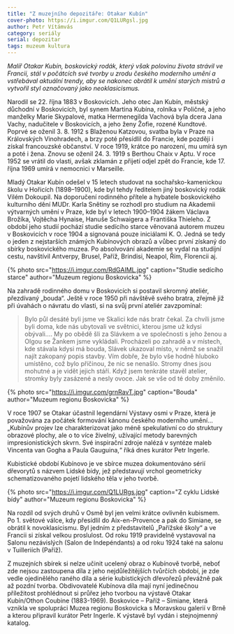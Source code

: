 ```yaml
---
title: "Z muzejního depozitáře: Otakar Kubín"
cover-photo: https://i.imgur.com/Q1LURgsl.jpg
author: Petr Vítámvás
category: seriály
serial: depozitar
tags: muzeum kultura
---
```


*Malíř Otakar Kubín, boskovický rodák, který však polovinu života strávil ve Francii, stál v počátcích své tvorby u zrodu českého moderního umění a vstřebával aktuální trendy, aby se nakonec obrátil k umění starých mistrů a vytvořil styl označovaný jako neoklasicismus.*

Narodil se 22. října 1883 v Boskovicích. Jeho otec Jan Kubín, městský důchodní v Boskovicích, byl synem Martina Kubína, rolníka v Poličné, a jeho manželky Marie Skypalové, matka Hermenegilda Vachová byla dcera Jana Vachy, nadučitele v Boskovicích, a jeho ženy Žofie, rozené Kundtové. Poprvé se oženil 3. 8. 1912 s Blaženou Katzovou, svatba byla v Praze na Královských Vinohradech, a brzy poté přesídlil do Francie, kde později i získal francouzské občanství. V roce 1919, krátce po narození, mu umírá syn a poté i žena. Znovu se oženil 24. 3. 1919 s Berthou Chaix v Aptu. V roce 1952 se vrátil do vlasti, avšak zklamán z přijetí odjel zpět do Francie, kde 17. října 1969 umírá v nemocnici v Marseille.

Mladý Otakar Kubín odešel v 15 letech studovat na sochařsko-kamenickou školu v Hořicích (1898–1900), kde byl tehdy ředitelem jiný boskovický rodák Vilém Dokoupil. Na doporučení rodinného přítele a hybatele boskovického kulturního dění MUDr. Karla Snětiny se rozhodl pro studium na Akademii výtvarných umění v Praze, kde byl v letech 1900–1904 žákem Václava Brožíka, Vojtěcha Hynaise, Hanuše Schwaigera a Františka Thieleho. Z období jeho studií pochází studie sedícího starce věnovaná autorem muzeu v Boskovicích v roce 1904 a signovaná pouze iniciálami K. O. Jedná se tedy o jeden z nejstarších známých Kubínových obrazů a vůbec první získaný do sbírky boskovického muzea. Po absolvování akademie se vydal na studijní cestu, navštívil Antverpy, Brusel, Paříž, Brindisi, Neapol, Řím, Florencii aj. 

{% photo src="https://i.imgur.com/RdGAIML.jpg" caption="Studie sedícího starce" author="Muzeum regionu Boskovicka" %}

Na zahradě rodinného domu v Boskovicích si postavil skromný ateliér, přezdívaný „bouda“. Ještě v roce 1950 při návštěvě svého bratra, zřejmě již při úvahách o návratu do vlasti, si na svůj první ateliér zavzpomínal: 

> Bylo půl desáté byli jsme ve Skalici kde nás bratr čekal. Za chvíli jsme byli doma, kde nás ubytovali ve světnici, kterou jsme už kdysi obývali…. My po obědě šli za Slávkem a ve společnosti s jeho ženou a Olgou se Žankem jsme vykládali. Procházeli po zahradě a v místech, kde stávala kdysi má bouda, Slávek ukazoval místo, v němž se snažil najít zakopaný popis stavby. Vím dobře, že bylo vše hodně hluboko umístěno, což bylo příčinou, že nic se nenašlo. Stromy dnes jsou mohutné a je vidět jejich stáří. Když jsem tenkráte stavěl atelier, stromky byly zasázené a nesly ovoce. Jak se vše od té doby změnilo.

{% photo src="https://i.imgur.com/grnRavT.jpg" caption="Bouda" author="Muzeum regionu Boskovicka" %}

V roce 1907 se Otakar účastnil legendární Výstavy osmi v Praze, která je považována za počátek formování kánonu českého moderního umění… „Kubínův projev lze charakterizovat jako méně spekulativní co do struktury obrazové plochy, ale o to více živelný, užívající metody barevných impresionistických skvrn. Své inspirační zdroje nalézá v syntéze maleb Vincenta van Gogha a Paula Gauguina,“ říká dnes kurátor Petr Ingerle.

Kubistické období Kubínovo je ve sbírce muzea dokumentováno sérií dřevorytů s názvem Lidské bídy, jež představují vrchol geometricky schematizovaného pojetí lidského těla v jeho tvorbě.

{% photo src="https://i.imgur.com/Q1LURgs.jpg" caption="Z cyklu Lidské bídy" author="Muzeum regionu Boskovicka" %}

Na rozdíl od svých druhů v Osmě byl jen velmi krátce ovlivněn kubismem. Po 1. světové válce, kdy přesídlil do Aix-en-Provence a pak do Simiane, se obrátil k novoklasicismu. Byl jedním z představitelů „Pařížské školy“ a ve Francii si získal velkou proslulost. Od roku 1919 pravidelně vystavoval na Salonu nezávislých (Salon de Indepéndants) a od roku 1924 také na salonu v Tuilleriích (Paříž).

Z muzejních sbírek si nelze učinit ucelený obraz o Kubínově tvorbě, neboť zde nejsou zastoupena díla z jeho nejdůležitějších tvůrčích období, je zde vedle ojedinělého raného díla a série kubistických dřevořezů převážně pak až pozdní tvorba. Obdivovatelé Kubínova díla mají nyní jedinečnou příležitost prohlédnout si průřez jeho tvorbou na výstavě Otakar Kubín/Othon Coubine (1883-1969). Boskovice – Paříž – Simiane, která vznikla ve spolupráci Muzea regionu Boskovicka s Moravskou galerií v Brně a kterou připravil kurátor Petr Ingerle. K výstavě byl vydán i stejnojmenný katalog.
